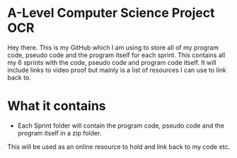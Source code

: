 # A-Level Computer Science Project OCR
Hey there. This is my GitHub which I am using to store all of my program code, pseudo code and the program itself for each sprint.
This contains all my 6 sprints with the code, pseudo code and program code itself. It will include links to video proof but mainly is a list of resources I can use to link back to.

# What it contains
 - Each Sprint folder will contain the program code, pseudo code and the program itself in a zip folder.

This will be used as an online resource to hold and link back to my code etc.
